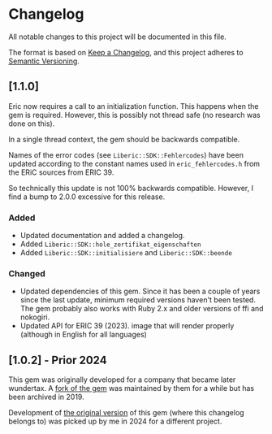 # Changelog

All notable changes to this project will be documented in this file.

The format is based on [Keep a Changelog](https://keepachangelog.com/en/1.1.0/),
and this project adheres to [Semantic Versioning](https://semver.org/spec/v2.0.0.html).

## [1.1.0]

Eric now requires a call to an initialization function. This happens
when the gem is required. However, this is possibly not thread safe
(no research was done on this).

In a single thread context, the gem should be backwards compatible.

Names of the error codes (see `Liberic::SDK::Fehlercodes`) have been
updated according to the constant names used in `eric_fehlercodes.h`
from the ERiC sources from ERIC 39.

So technically this update is not 100% backwards compatible. However, I
find a bump to 2.0.0 excessive for this release.

### Added

- Updated documentation and added a changelog.
- Added `Liberic::SDK::hole_zertifikat_eigenschaften`
- Added `Liberic::SDK::initialisiere` and `Liberic::SDK::beende`

### Changed

- Updated dependencies of this gem. Since it has been a couple of years
  since the last update, minimum required versions haven't been tested.
  The gem probably also works with Ruby 2.x and older versions of ffi
  and nokogiri.
- Updated API for ERIC 39 (2023).
  image that will render properly (although in English for all languages)

## [1.0.2] - Prior 2024

This gem was originally developed for a company that became later
wundertax. A [fork of the gem](https://github.com/wundertax/liberic-ruby)
was maintained by them for a while but has been archived in 2019.

Development of [the original version](https://github.com/mpm/liberic-ruby) of
this gem (where this changelog belongs to) was picked up by me in 2024
for a different project.
